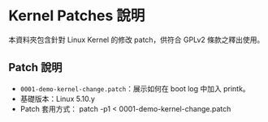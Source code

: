 # Kernel Patches 說明

本資料夾包含針對 Linux Kernel 的修改 patch，供符合 GPLv2 條款之釋出使用。

## Patch 說明

- `0001-demo-kernel-change.patch`：展示如何在 boot log 中加入 printk。
- 基礎版本：Linux 5.10.y
- Patch 套用方式：
  patch -p1 < 0001-demo-kernel-change.patch

